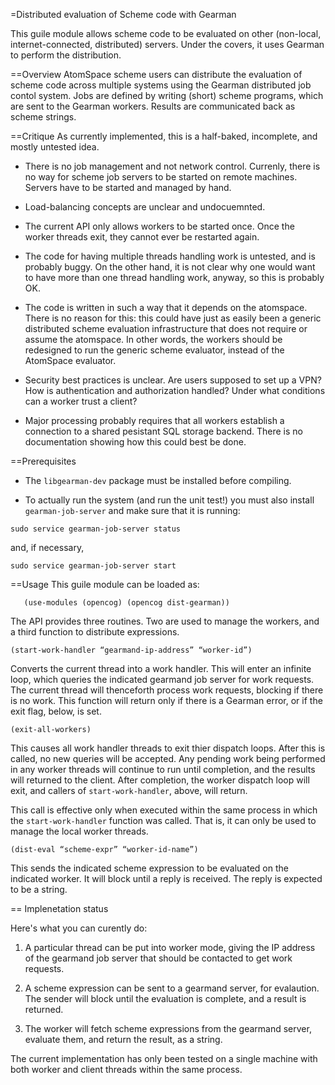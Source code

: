 ﻿=Distributed evaluation of Scheme code with Gearman

This guile module allows scheme code to be evaluated on
other (non-local, internet-connected, distributed) servers.
Under the covers, it uses Gearman to perform the distribution.

==Overview
AtomSpace scheme users can distribute the evaluation of scheme code
across multiple systems using the Gearman distributed job contol
system.  Jobs are defined by writing (short) scheme programs, which
are sent to the Gearman workers.  Results are communicated back as
scheme strings.

==Critique
As currently implemented, this is a half-baked, incomplete, and mostly
untested idea.

* There is no job management and not network control.  Currenly,
  there is no way for scheme job servers to be started on remote
  machines. Servers have to be started and managed by hand.

* Load-balancing concepts are unclear and undocuemnted.

* The current API only allows workers to be started once. Once the
  worker threads exit, they cannot ever be restarted again.

* The code for having multiple threads handling work is untested,
  and is probably buggy.  On the other hand, it is not clear why
  one would want to have more than one thread handling work, anyway,
  so this is probably OK.

* The code is written in such a way that it depends on the atomspace.
  There is no reason for this: this could have just as easily been a
  generic distributed scheme evaluation infrastructure that does not
  require or assume the atomspace.  In other words, the workers
  should be redesigned to run the generic scheme evaluator, instead
  of the AtomSpace evaluator.

* Security best practices is unclear.  Are users supposed to set up
  a VPN? How is authentication and authorization handled? Under what
  conditions can a worker trust a client?

* Major processing probably requires that all workers establish a
  connection to a shared pesistant SQL storage backend.  There is
  no documentation showing how this could best be done.

==Prerequisites
* The `libgearman-dev` package must be installed before compiling.

* To actually run the system (and run the unit test!) you must also
install `gearman-job-server` and make sure that it is running:
```
sudo service gearman-job-server status
```
and, if necessary,
```
sudo service gearman-job-server start
```

==Usage
This guile module can be loaded as:
```
   (use-modules (opencog) (opencog dist-gearman))
```
The API provides three routines. Two are used to manage the workers,
and a third function to distribute expressions.

```
(start-work-handler “gearmand-ip-address” “worker-id”)
```

   Converts the current thread into a work handler. This will enter
   an infinite loop, which queries the indicated gearmand job server
   for work requests. The current thread will thenceforth process
   work requests, blocking if there is no work.  This function will
   return only if there is a Gearman error, or if the exit flag,
   below, is set.

```
(exit-all-workers)
```
   This causes all work handler threads to exit thier dispatch loops.
   After this is called, no new queries will be accepted. Any pending
   work being performed in any worker threads will continue to run until
   completion, and the results will returned to the client. After
   completion, the worker dispatch loop will exit, and callers of
   `start-work-handler`, above, will return.

   This call is effective only when executed within the same process
   in which the `start-work-handler` function was called.  That is,
   it can only be used to manage the local worker threads.

```
(dist-eval “scheme-expr” “worker-id-name”)
```
   This sends the indicated scheme expression to be evaluated on
   the indicated worker. It will block until a reply is received.
   The reply is expected to be a string.

== Implenetation status

Here's what you can curently do:

1. A particular thread can be put into worker mode, giving the IP
   address of the gearmand job server that should be contacted to
   get work requests.

2. A scheme expression can be sent to a gearmand server, for evalaution.
   The sender will block until the evaluation is complete, and a
   result is returned.

3. The worker will fetch scheme expressions from the gearmand server,
   evaluate them, and return the result, as a string.

The current implementation has only been tested on a single machine
with both worker and client threads within the same process.
